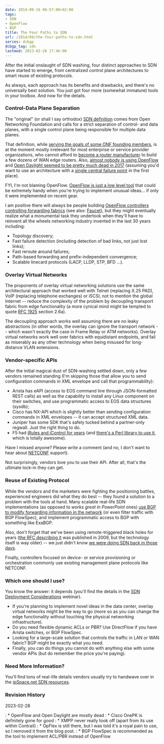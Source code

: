 ```yaml
---
date: 2014-09-16 06:57:00+02:00
tags:
- SDN
- OpenFlow
- BGP
title: The Four Paths to SDN
url: /2014/09/the-four-paths-to-sdn.html
series: dcbgp
dcbgp_tag: sdn
lastmod: 2023-02-28 17:46:00
---
```

After the initial onslaught of SDN washing, four distinct approaches to SDN have started to emerge, from centralized control plane architectures to smart reuse of existing protocols.

As always, each approach has its benefits and drawbacks, and there's no universally best solution. You just got four more (somewhat immature) tools in your toolbox. And now for the details.
<!--more-->

### Control-Data Plane Separation

The "original" (or shall I say orthodox) [SDN definition](https://www.opennetworking.org/sdn-resources/sdn-definition) comes from Open Networking Foundation and calls for a strict separation of control- and data planes, with a single control plane being responsible for multiple data planes.

That definition, while [serving the goals of some ONF founding members](http://blog.ipspace.net/2014/01/what-exactly-is-sdn-and-does-it-make.html), is at the moment mostly irrelevant for most enterprise or service provider organizations, who cannot afford to [become a router manufacturer](http://blog.ipspace.net/2012/05/openflow-google-brilliant-but-not.html) to build a few dozens of WAN edge routers. Also, [almost nobody is using OpenFlow](https://blog.ipspace.net/2022/05/openflow-still-kicking.html) and [Open Daylight seemed to be pretty much dead in 2017](https://blog.ipspace.net/2017/05/is-anyone-using-open-daylight.html) (assuming you'd want to use an architecture with a [single central failure point](http://blog.ipspace.net/2014/09/controller-cluster-is-single-failure.html) in the first place).

FYI, I'm not blaming OpenFlow. [OpenFlow is just a low level tool](http://blog.ipspace.net/2014/05/is-openflow-useful_12.html) that could be extremely handy when you're trying to implement unusual ideas... if only it were implemented on recent gear.

I am positive there will always be people building [OpenFlow controllers controlling forwarding fabrics](http://blog.ipspace.net/2013/09/openflow-fabric-controllers-are-light.html) (see also: [Faucet](https://blog.ipspace.net/2020/10/faucet-deep-dive.html)), but they might eventually realize what a monumental task they undertook when they'll have to reinvent all the wheels networking industry invented in the last 30 years including:

-   Topology discovery;
-   Fast failure detection (including detection of bad links, not just lost links);
-   Fast reroute around failures;
-   Path-based forwarding and prefix-independent convergence;
-   Scalable linecard protocols (LACP, LLDP, STP, BFD ...).

### Overlay Virtual Networks

The proponents of overlay virtual networking solutions use the same architectural approach that worked well with Telnet (replacing X.25 PAD), VoIP (replacing telephone exchanges) or iSCSI, not to mention the global Internet -- reduce the complexity of the problem by decoupling transport fabric from edge functionality (a more cynical mind might be tempted to quote [RFC 1925](http://tools.ietf.org/html/rfc1925) section 2.6a).

The decoupling approach works well assuming there are no leaky abstractions (in other words, the overlay can ignore the transport network -- which wasn't exactly the case in Frame Relay or ATM networks). Overlay virtual networks work well over fabrics with equidistant endpoints, and fail as miserably as any other technology when being misused for long-distance VLAN extensions.

### Vendor-specific APIs

After the initial magical dust of SDN-washing settled down, only a few vendors remained standing (I'm skipping those that allow you to send configuration commands in XML envelope and call that programmability):

-   Arista has eAPI (access to EOS command line through JSON-formatted REST calls) as well as the capability to install any Linux component on their switches, and use programmatic access to EOS data structures (sysdb);
-   Cisco has NX-API which is slightly better than sending configuration commands in XML envelopes -- it can accept structured XML data.
-   Juniper has some SDK that's safely tucked behind a partner-only regwall. Just the right thing to do.
-   F5 had [iRules and iControl for years](https://devcentral.f5.com/articles/what-is-icontrol) (and [there's a Perl library to use it](https://metacpan.org/pod/BigIP::iControl), which is totally awesome).

Have I missed anyone? Please write a comment (and no, I don't want to hear about [NETCONF](http://blog.ipspace.net/2012/06/netconf-expect-on-steroids.html) support).

Not surprisingly, vendors love you to use their API. After all, that's the ultimate lock-in they can get.

### Reuse of Existing Protocol

While the vendors and the marketers were fighting the positioning battles, experienced engineers did what they do best -- they found a solution to a problem with the tools at hand. Many scalable real-life SDN implementations (as opposed to *works great in PowerPoint* ones) [use BGP to modify forwarding information in the network](http://blog.ipspace.net/2013/10/exception-routing-with-bgp-sdn-done.html) (or even filter traffic with BGP FlowSpec), and implement programmatic access to BGP with something like ExaBGP.

Also, don't forget that we've been using remote-triggered black holes for years ([the RFC describing it](http://tools.ietf.org/html/rfc5635) was published in 2009, but the technology itself is way older) -- we just didn't know [we were doing SDN back in those days](http://blog.ipspace.net/2013/11/we-had-sdn-in-1993-and-didnt-know-it.html).

Finally, controllers focused on device- or service provisioning or orchestration commonly use existing management plane protocols like NETCONF.


### Which one should I use?

You know the answer: it depends (you'll find the details in the [SDN Deployment Considerations](http://www.ipspace.net/SDN_Deployment_Considerations) webinar).

* If you're planning to implement novel ideas in the data center, overlay virtual networks might be the way to go (more so as you can change the edge functionality without touching the physical networking infrastructure).
* Do you need flexible dynamic ACLs or PBR? Use DirectFlow if you have Arista switches, or BGP FlowSpec.
* Looking for a large-scale solution that controls the traffic in LAN or WAN fabric? BGP might be exactly what you need.
* Finally, you can do things you cannot do with anything else with some vendor APIs (but do remember the price you're paying).

### Need More Information?

You'll find tons of real-life details vendors usually try to handwave over in the [ipSpace.net SDN resources](http://www.ipspace.net/SDN).

### Revision History

2023-02-28

: * OpenFlow and Open Daylight are mostly dead
: * Cisco OnePK is definitely gone for good
: * XMPP never really took off (apart from its use within Contrail)
: * OpFlex is still there, but I was told it's a royal pain to use, so I removed it from the blog post.
: * BGP FlowSpec is recommended as the tool to implement ACL/PBR instead of OpenFlow
